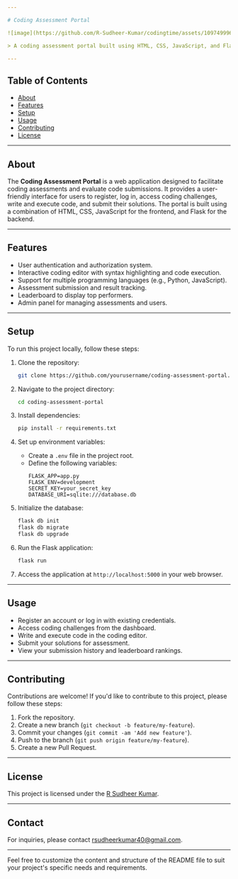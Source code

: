 ```yaml
---

# Coding Assessment Portal

![image](https://github.com/R-Sudheer-Kumar/codingtime/assets/109749996/9966f404-b920-4570-a142-937e8135414c)

> A coding assessment portal built using HTML, CSS, JavaScript, and Flask.

---
```


## Table of Contents

- [About](#about)
- [Features](#features)
- [Setup](#setup)
- [Usage](#usage)
- [Contributing](#contributing)
- [License](#license)

---

## About

The **Coding Assessment Portal** is a web application designed to facilitate coding assessments and evaluate code submissions. It provides a user-friendly interface for users to register, log in, access coding challenges, write and execute code, and submit their solutions. The portal is built using a combination of HTML, CSS, JavaScript for the frontend, and Flask for the backend.

---

## Features

- User authentication and authorization system.
- Interactive coding editor with syntax highlighting and code execution.
- Support for multiple programming languages (e.g., Python, JavaScript).
- Assessment submission and result tracking.
- Leaderboard to display top performers.
- Admin panel for managing assessments and users.

---

## Setup

To run this project locally, follow these steps:

1. Clone the repository:
   ```bash
   git clone https://github.com/yourusername/coding-assessment-portal.git
   ```

2. Navigate to the project directory:
   ```bash
   cd coding-assessment-portal
   ```

3. Install dependencies:
   ```bash
   pip install -r requirements.txt
   ```

4. Set up environment variables:
   - Create a `.env` file in the project root.
   - Define the following variables:
     ```
     FLASK_APP=app.py
     FLASK_ENV=development
     SECRET_KEY=your_secret_key
     DATABASE_URI=sqlite:///database.db
     ```

5. Initialize the database:
   ```bash
   flask db init
   flask db migrate
   flask db upgrade
   ```

6. Run the Flask application:
   ```bash
   flask run
   ```

7. Access the application at `http://localhost:5000` in your web browser.

---

## Usage

- Register an account or log in with existing credentials.
- Access coding challenges from the dashboard.
- Write and execute code in the coding editor.
- Submit your solutions for assessment.
- View your submission history and leaderboard rankings.

---

## Contributing

Contributions are welcome! If you'd like to contribute to this project, please follow these steps:

1. Fork the repository.
2. Create a new branch (`git checkout -b feature/my-feature`).
3. Commit your changes (`git commit -am 'Add new feature'`).
4. Push to the branch (`git push origin feature/my-feature`).
5. Create a new Pull Request.

---

## License

This project is licensed under the [R Sudheer Kumar](LICENSE).

---

## Contact

For inquiries, please contact [rsudheerkumar40@gmail.com](mailto:rsudheerkumar40@example.com).

---

Feel free to customize the content and structure of the README file to suit your project's specific needs and requirements.

